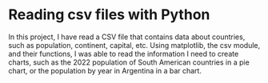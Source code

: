 # Reading csv files with Python
In this project, I have read a CSV file that contains data about countries, such as population, continent, capital, etc. Using matplotlib, the csv module, and their functions, I was able to read the information I need to create charts, such as the 2022 population of South American countries in a pie chart, or the population by year in Argentina in a bar chart.
